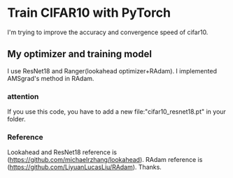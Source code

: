 # Train CIFAR10 with PyTorch

I'm trying to improve the accuracy and convergence speed of cifar10.

## My optimizer and training model
I use ResNet18 and Ranger(lookahead optimizer+RAdam).
I implemented AMSgrad's method in RAdam.


### attention
If you use this code, you have to add a new file:"cifar10_resnet18.pt" in your folder.



### Reference
Lookahead and ResNet18 reference is (https://github.com/michaelrzhang/lookahead).
RAdam reference is (https://github.com/LiyuanLucasLiu/RAdam).
Thanks.
